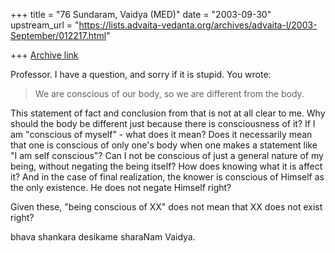 +++
title = "76 Sundaram, Vaidya (MED)"
date = "2003-09-30"
upstream_url = "https://lists.advaita-vedanta.org/archives/advaita-l/2003-September/012217.html"

+++
[Archive link](https://lists.advaita-vedanta.org/archives/advaita-l/2003-September/012217.html)

Professor.
 I have a question, and sorry if it is stupid.
You wrote:
> We are conscious of our body, so we are different from the body.

This statement of fact and conclusion from that is not at all clear to
me. Why should the body be different just because there is consciousness
of it? If I am "conscious of myself" - what does it mean? 
 Does it necessarily mean that one is conscious of only one's body when
one makes a statement like "I am self conscious"? Can I not be conscious
of just a general nature of my being, without negating the being itself?
How does knowing what it is affect it? And in the case of final
realization, the knower is conscious of Himself as the only existence.
He does not negate Himself right?

 Given these, "being conscious of XX" does not mean that XX does not
exist right?

bhava shankara desikame sharaNam
Vaidya.

